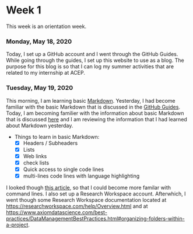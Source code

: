 # Week 1
This week is an orientation week. 

### Monday, May 18, 2020
Today, I set up a GitHub account and I went through the GitHub Guides. While going through the guides, I set up this website to use as a blog. The purpose for this blog is so that I can log my summer activities that are related to my internship at ACEP.

### Tuesday, May 19, 2020
This morning, I am learning basic [Markdown](https://www.markdownguide.org/basic-syntax/).  Yesterday, I had become familiar with the basic Markdown that is discussed in the [GitHub Guides](https://guides.github.com/features/mastering-markdown/). Today, I am becoming familier with the information about basic Markdown that is discussed [here](https://www.markdownguide.org/basic-syntax/) and I am reviewing the information that I had learned about Markdown yesterday. 

* Things to learn in basic Markdown:
  * [x] Headers / Subheaders 
  * [x] Lists 
  * [x] Web links 
  * [x] check lists 
  * [x] Quick access to single code lines 
  * [x] multi-lines code lines with language highlighting 

I looked though [this article](https://towardsdatascience.com/this-will-make-you-a-command-line-ninja-93a51cdb16b1), so that I could become more familar with command lines. I also set up a Research Workspace account. Afterwhich, I went though some Research Workspace documentation located at https://researchworkspace.com/help/Overview.html and at https://www.axiomdatascience.com/best-practices/DataManagementBestPractices.html#organizing-folders-within-a-project.

